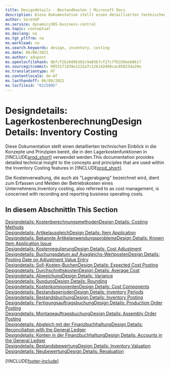 ```yaml
---
title: Designdetails - Bestandkosten | Microsoft Docs
description: Diese Dokumentation stellt einen detaillierten technischen Einblick in die Konzepte und Prinzipien bereit, die in den Lagerkostenfunktionen in Business Central verwendet werden.
author: SorenGP
ms.service: dynamics365-business-central
ms.topic: conceptual
ms.devlang: na
ms.tgt_pltfrm: na
ms.workload: na
ms.search.keywords: design, inventory, costing
ms.date: 06/08/2021
ms.author: edupont
ms.openlocfilehash: 8bfcf2b10d9b302c9a65b7cf27c7fb336be68617
ms.sourcegitcommit: 0953171d39e1232a7c126142d68cac858234a20e
ms.translationtype: HT
ms.contentlocale: de-AT
ms.lasthandoff: 06/09/2021
ms.locfileid: "6215995"
---
```

# <a name="design-details-inventory-costing"></a><span data-ttu-id="b666e-103">Designdetails: Lagerkostenberechnung</span><span class="sxs-lookup"><span data-stu-id="b666e-103">Design Details: Inventory Costing</span></span>
<span data-ttu-id="b666e-104">Diese Dokumentation stellt einen detaillierten technischen Einblick in die Konzepte und Prinzipien bereit, die in den Lagerkostenfunktionen in [!INCLUDE[prod_short](includes/prod_short.md)] verwendet werden.</span><span class="sxs-lookup"><span data-stu-id="b666e-104">This documentation provides detailed technical insight to the concepts and principles that are used within the Inventory Costing features in [!INCLUDE[prod_short](includes/prod_short.md)].</span></span>  

<span data-ttu-id="b666e-105">Die Kostenverwaltung, die auch als "Lagerabgang" bezeichnet wird, dient zum Erfassen und Melden der Betriebskosten eines Unternehmens.</span><span class="sxs-lookup"><span data-stu-id="b666e-105">Inventory costing, also referred to as cost management, is concerned with recording and reporting business operating costs.</span></span>  

## <a name="in-this-section"></a><span data-ttu-id="b666e-106">In diesem Abschnitt</span><span class="sxs-lookup"><span data-stu-id="b666e-106">In This Section</span></span>  
[<span data-ttu-id="b666e-107">Designdetails: Kostenberechnungsmethoden</span><span class="sxs-lookup"><span data-stu-id="b666e-107">Design Details: Costing Methods</span></span>](design-details-costing-methods.md)  
[<span data-ttu-id="b666e-108">Designdetails: Artikelausgleich</span><span class="sxs-lookup"><span data-stu-id="b666e-108">Design Details: Item Application</span></span>](design-details-item-application.md)  
[<span data-ttu-id="b666e-109">Designdetails: Bekannte Artikelanwendungsprobleme</span><span class="sxs-lookup"><span data-stu-id="b666e-109">Design Details: Known Item Application Issue</span></span>](design-details-inventory-zero-level-open-item-ledger-entries.md)  
[<span data-ttu-id="b666e-110">Designdetails: Kostenregulierung</span><span class="sxs-lookup"><span data-stu-id="b666e-110">Design Details: Cost Adjustment</span></span>](design-details-cost-adjustment.md)  
[<span data-ttu-id="b666e-111">Designdetails: Buchungsdatum auf Ausgleichs-Wertposten</span><span class="sxs-lookup"><span data-stu-id="b666e-111">Design Details: Posting Date on Adjustment Value Entry</span></span>](design-details-inventory-adjustment-value-entry-posting-date.md)  
[<span data-ttu-id="b666e-112">Designdetails: Soll-Kosten-Buchen</span><span class="sxs-lookup"><span data-stu-id="b666e-112">Design Details: Expected Cost Posting</span></span>](design-details-expected-cost-posting.md)  
[<span data-ttu-id="b666e-113">Designdetails: Durchschnittskosten</span><span class="sxs-lookup"><span data-stu-id="b666e-113">Design Details: Average Cost</span></span>](design-details-average-cost.md)  
[<span data-ttu-id="b666e-114">Designdetails: Abweichung</span><span class="sxs-lookup"><span data-stu-id="b666e-114">Design Details: Variance</span></span>](design-details-variance.md)  
[<span data-ttu-id="b666e-115">Designdetails: Rundung</span><span class="sxs-lookup"><span data-stu-id="b666e-115">Design Details: Rounding</span></span>](design-details-rounding.md)  
[<span data-ttu-id="b666e-116">Designdetails: Kostenkomponenten</span><span class="sxs-lookup"><span data-stu-id="b666e-116">Design Details: Cost Components</span></span>](design-details-cost-components.md)  
[<span data-ttu-id="b666e-117">Designdetails: Bestandsperioden</span><span class="sxs-lookup"><span data-stu-id="b666e-117">Design Details: Inventory Periods</span></span>](design-details-inventory-periods.md)  
[<span data-ttu-id="b666e-118">Designdetails: Bestandsbuchung</span><span class="sxs-lookup"><span data-stu-id="b666e-118">Design Details: Inventory Posting</span></span>](design-details-inventory-posting.md)  
[<span data-ttu-id="b666e-119">Designdetails: Fertigungsauftragsbuchung</span><span class="sxs-lookup"><span data-stu-id="b666e-119">Design Details: Production Order Posting</span></span>](design-details-production-order-posting.md)  
[<span data-ttu-id="b666e-120">Designdetails: Montageauftragsbuchung</span><span class="sxs-lookup"><span data-stu-id="b666e-120">Design Details: Assembly Order Posting</span></span>](design-details-assembly-order-posting.md)  
[<span data-ttu-id="b666e-121">Designdetails: Abgleich mit der Finanzbuchhaltung</span><span class="sxs-lookup"><span data-stu-id="b666e-121">Design Details: Reconciliation with the General Ledger</span></span>](design-details-reconciliation-with-the-general-ledger.md)  
[<span data-ttu-id="b666e-122">Designdetails: Konten in der Finanzbuchhaltung</span><span class="sxs-lookup"><span data-stu-id="b666e-122">Design Details: Accounts in the General Ledger</span></span>](design-details-accounts-in-the-general-ledger.md)  
[<span data-ttu-id="b666e-123">Designdetails: Bestandsbewertung</span><span class="sxs-lookup"><span data-stu-id="b666e-123">Design Details: Inventory Valuation</span></span>](design-details-inventory-valuation.md)  
[<span data-ttu-id="b666e-124">Designdetails: Neubewertung</span><span class="sxs-lookup"><span data-stu-id="b666e-124">Design Details: Revaluation</span></span>](design-details-revaluation.md)


[!INCLUDE[footer-include](includes/footer-banner.md)]
